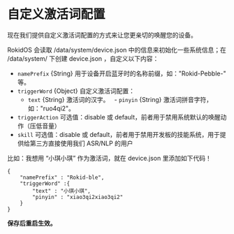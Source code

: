 # 自定义激活词配置

现在我们提供自定义激活词配置的方式来让您更亲切的唤醒您的设备。

RokidOS 会读取 /data/system/device.json 中的信息来初始化一些系统信息；在 /data/system/ 下创建 device.json ，自定义以下内容：

- `namePrefix` {String} 用于设备开启蓝牙时的名称前缀，如："Rokid-Pebble-" 等。
- `triggerWord` {Object} 自定义激活词配置：
   - `text` {String} 激活词的汉字。
   - `pinyin` {String} 激活词拼音字符，如："ruo4qi2"。
- `triggerAction` 可选值：disable 或 default，前者用于禁用系统默认的唤醒动作（压低音量）
- `skill` 可选值：disable 或 default，前者用于禁用开发板的技能系统，用于提供给第三方直接使用我们 ASR/NLP 的用户

比如：我想用 “小琪小琪” 作为激活词，就在 device.json 里添加如下代码！
```
{
	"namePrefix" : "Rokid-ble",
	"triggerWord" :{
		"text" : "小琪小琪",
		"pinyin" : "xiao3qi2xiao3qi2"
	}	
}
```
**保存后重启生效。**
